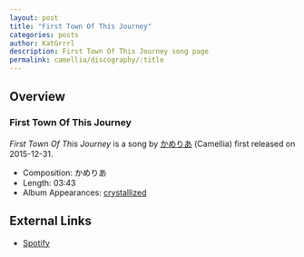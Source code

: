 ```yaml
---
layout: post
title: "First Town Of This Journey"
categories: posts
author: KatGrrrl
description: First Town Of This Journey song page
permalink: camellia/discography/:title
---
```


## Overview

### First Town Of This Journey

*First Town Of This Journey* is a song by [かめりあ](<{% link postsWiki/_posts/2023-12-10-camellia.md %}>) (Camellia) first released on 2015-12-31.

* Composition: かめりあ
* Length: 03:43
* Album Appearances: [crystallized](<{% link postsInclude/_posts/camellia/albums/crystallized/2023-12-12-crystallized.md %}>)

## External Links

* [Spotify](https://open.spotify.com/track/10B0XidWqJbw3JaYtgGyTH?si=b98621ec1c384eca)
